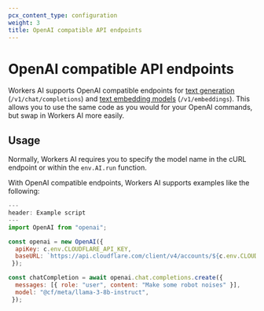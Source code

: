 ```yaml
---
pcx_content_type: configuration
weight: 3
title: OpenAI compatible API endpoints
---
```


# OpenAI compatible API endpoints

Workers AI supports OpenAI compatible endpoints for [text generation](/workers-ai/models/#text-generation) (`/v1/chat/completions`) and [text embedding models](/workers-ai/models/#text-embeddings) (`/v1/embeddings`). This allows you to use the same code as you would for your OpenAI commands, but swap in Workers AI more easily.

## Usage

Normally, Workers AI requires you to specify the model name in the cURL endpoint or within the `env.AI.run` function.

With OpenAI compatible endpoints, Workers AI supports examples like the following:

```js
---
header: Example script
---
import OpenAI from "openai";

const openai = new OpenAI({
  apiKey: c.env.CLOUDFLARE_API_KEY,
  baseURL: `https://api.cloudflare.com/client/v4/accounts/${c.env.CLOUDFLARE_ACCOUNT_ID}/ai/v1`
 });

const chatCompletion = await openai.chat.completions.create({
  messages: [{ role: "user", content: "Make some robot noises" }],
  model: "@cf/meta/llama-3-8b-instruct",
 });
```